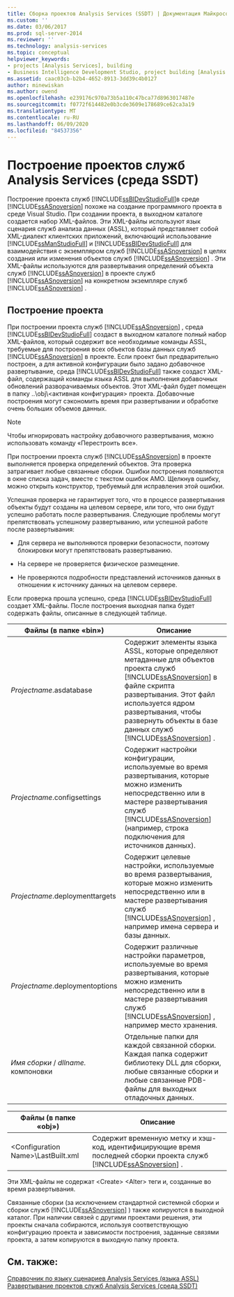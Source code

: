 ```yaml
---
title: Сборка проектов Analysis Services (SSDT) | Документация Майкрософт
ms.custom: ''
ms.date: 03/06/2017
ms.prod: sql-server-2014
ms.reviewer: ''
ms.technology: analysis-services
ms.topic: conceptual
helpviewer_keywords:
- projects [Analysis Services], building
- Business Intelligence Development Studio, project building [Analysis Services]
ms.assetid: caac03cb-b2b4-4652-8913-3dd39c4b0127
author: minewiskan
ms.author: owend
ms.openlocfilehash: e239176c970a73b5a110c47bca77d8963017487e
ms.sourcegitcommit: f0772f614482e0b3cde3609e178689ce62ca3a19
ms.translationtype: MT
ms.contentlocale: ru-RU
ms.lasthandoff: 06/09/2020
ms.locfileid: "84537356"
---
```

# <a name="build-analysis-services-projects-ssdt"></a>Построение проектов служб Analysis Services (среда SSDT)
  Построение проекта служб [!INCLUDE[ssBIDevStudioFull](../../includes/ssbidevstudiofull-md.md)]в среде [!INCLUDE[ssASnoversion](../../includes/ssasnoversion-md.md)] похоже на создание программного проекта в среде Visual Studio. При создании проекта, в выходном каталоге создается набор XML-файлов. Эти XML-файлы используют язык сценария служб анализа данных (ASSL), который представляет собой XML-диалект клиентских приложений, включающий использование [!INCLUDE[ssManStudioFull](../../includes/ssmanstudiofull-md.md)] и [!INCLUDE[ssBIDevStudioFull](../../includes/ssbidevstudiofull-md.md)] для взаимодействия с экземпляром служб [!INCLUDE[ssASnoversion](../../includes/ssasnoversion-md.md)] в целях создания или изменения объектов служб [!INCLUDE[ssASnoversion](../../includes/ssasnoversion-md.md)] . Эти XML-файлы используются для развертывания определений объекта служб [!INCLUDE[ssASnoversion](../../includes/ssasnoversion-md.md)] в проекте служб [!INCLUDE[ssASnoversion](../../includes/ssasnoversion-md.md)] на конкретном экземпляре служб [!INCLUDE[ssASnoversion](../../includes/ssasnoversion-md.md)] .  
  
## <a name="building-a-project"></a>Построение проекта  
 При построении проекта служб [!INCLUDE[ssASnoversion](../../includes/ssasnoversion-md.md)] , среда [!INCLUDE[ssBIDevStudioFull](../../includes/ssbidevstudiofull-md.md)] создаст в выходном каталоге полный набор XML-файлов, который содержит все необходимые команды ASSL, требуемые для построения всех объектов базы данных служб [!INCLUDE[ssASnoversion](../../includes/ssasnoversion-md.md)] в проекте. Если проект был предварительно построен, а для активной конфигурации было задано добавочное развертывание, среда [!INCLUDE[ssBIDevStudioFull](../../includes/ssbidevstudiofull-md.md)] также создаст XML-файл, содержащий команды языка ASSL для выполнения добавочных обновлений разворачиваемых объектов. Этот XML-файл будет помещен в папку ..\obj\\<активная конфигурация\> проекта. Добавочные построения могут сэкономить время при развертывании и обработке очень больших объемов данных.  
  
> [!NOTE]  
>  Чтобы игнорировать настройку добавочного развертывания, можно использовать команду «Перестроить все».  
  
 При построении проекта служб [!INCLUDE[ssASnoversion](../../includes/ssasnoversion-md.md)] в проекте выполняется проверка определений объектов. Эта проверка затрагивает любые связанные сборки. Ошибки построения появляются в окне списка задач, вместе с текстом ошибок AMO. Щелкнув ошибку, можно открыть конструктор, требуемый для исправления этой ошибки.  
  
 Успешная проверка не гарантирует того, что в процессе развертывания объекты будут созданы на целевом сервере, или того, что они будут успешно работать после развертывания. Следующие проблемы могут препятствовать успешному развертыванию, или успешной работе после развертывания:  
  
-   Для сервера не выполняются проверки безопасности, поэтому блокировки могут препятствовать развертыванию.  
  
-   На сервере не проверяется физическое размещение.  
  
-   Не проверяются подробности представлений источников данных в отношении к источнику данных на целевом сервере.  
  
 Если проверка прошла успешно, среда [!INCLUDE[ssBIDevStudioFull](../../includes/ssbidevstudiofull-md.md)] создает XML-файлы. После построения выходная папка будет содержать файлы, описанные в следующей таблице.  
  
|Файлы (в папке «bin»)|Описание|  
|-----------------------------|-----------------|  
|*Projectname*.asdatabase|Содержит элементы языка ASSL, которые определяют метаданные для объектов проекта служб [!INCLUDE[ssASnoversion](../../includes/ssasnoversion-md.md)] в файле скрипта развертывания. Этот файл используется ядром развертывания, чтобы развернуть объекты в базе данных служб [!INCLUDE[ssASnoversion](../../includes/ssasnoversion-md.md)] .|  
|*Projectname*.configsettings|Содержит настройки конфигурации, используемые во время развертывания, которые можно изменить непосредственно или в мастере развертывания служб [!INCLUDE[ssASnoversion](../../includes/ssasnoversion-md.md)] (например, строка подключения для источников данных).|  
|*Projectname*.deploymenttargets|Содержит целевые настройки, используемые во время развертывания, которые можно изменить непосредственно или в мастере развертывания служб [!INCLUDE[ssASnoversion](../../includes/ssasnoversion-md.md)] , например имена сервера и базы данных.|  
|*Projectname*.deploymentoptions|Содержит различные настройки параметров, используемые во время развертывания, которые можно изменить непосредственно или в мастере развертывания служб [!INCLUDE[ssASnoversion](../../includes/ssasnoversion-md.md)] , например место хранения.|  
|*Имя сборки* / *dllname.* компоновки|Отдельные папки для каждой связанной сборки. Каждая папка содержит библиотеку DLL для сборки, любые связанные сборки и любые связанные PDB-файлы для выходных отладочных данных.|  
  
|Файлы (в папке «obj»)|Описание|  
|-----------------------------|-----------------|  
|\<Configuration Name>\LastBuilt.xml|Содержит временную метку и хэш-код, идентифицирующие время последней сборки проекта служб [!INCLUDE[ssASnoversion](../../includes/ssasnoversion-md.md)] .|  
  
 Эти XML-файлы не содержат \<Create> \<Alter> теги и, созданные во время развертывания.  
  
 Связанные сборки (за исключением стандартной системной сборки и сборки служб [!INCLUDE[ssASnoversion](../../includes/ssasnoversion-md.md)] ) также копируются в выходной каталог. При наличии связей с другими проектами решения, эти проекты сначала собираются, используя соответствующую конфигурацию проекта и зависимости построения, заданные связями проекта, а затем копируются в выходную папку проекта.  
  
## <a name="see-also"></a>См. также:  
 [Справочник по языку сценариев Analysis Services &#40;языка ASSL&#41;](https://docs.microsoft.com/bi-reference/assl/analysis-services-scripting-language-assl-for-xmla)   
 [Развертывание проектов служб Analysis Services (среда SSDT)](deploy-analysis-services-projects-ssdt.md)  
  
  
